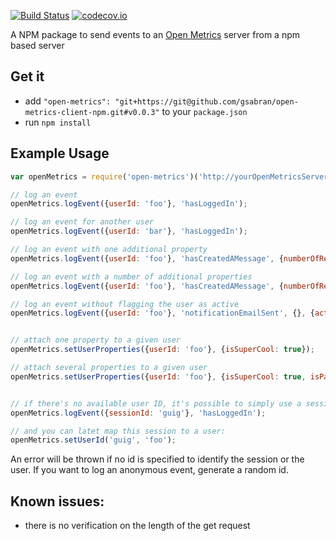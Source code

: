 [![Build Status](https://travis-ci.org/gsabran/open-metrics-client-npm.svg?branch=master)](https://travis-ci.org/gsabran/open-metrics-client-npm)
[![codecov.io](https://codecov.io/github/gsabran/open-metrics-client-npm/coverage.svg?branch=master)](https://codecov.io/github/gsabran/open-metrics-client-npm?branch=master)

A NPM package to send events to an [Open Metrics](https://github.com/gsabran/open-metrics) server from a npm based server

## Get it

- add `"open-metrics": "git+https://git@github.com/gsabran/open-metrics-client-npm.git#v0.0.3"` to your `package.json`
- run `npm install`



## Example Usage

```js
var openMetrics = require('open-metrics')('http://yourOpenMetricsServerUrl.com');

// log an event
openMetrics.logEvent({userId: 'foo'}, 'hasLoggedIn');

// log an event for another user
openMetrics.logEvent({userId: 'bar'}, 'hasLoggedIn');

// log an event with one additional property
openMetrics.logEvent({userId: 'foo'}, 'hasCreatedAMessage', {numberOfReceivers: 3});

// log an event with a number of additional properties
openMetrics.logEvent({userId: 'foo'}, 'hasCreatedAMessage', {numberOfReceivers: 3, isMessageEncrypted: true});

// log an event without flagging the user as active
openMetrics.logEvent({userId: 'foo'}, 'notificationEmailSent', {}, {active: false});


// attach one property to a given user
openMetrics.setUserProperties({userId: 'foo'}, {isSuperCool: true});

// attach several properties to a given user
openMetrics.setUserProperties({userId: 'foo'}, {isSuperCool: true, isPayingUser: false});


// if there's no available user ID, it's possible to simply use a session ID (that you should create)
openMetrics.logEvent({sessionId: 'guig'}, 'hasLoggedIn');

// and you can latet map this session to a user:
openMetrics.setUserId('guig', 'foo');
```

An error will be thrown if no id is specified to identify the session or the user. If you want to log an anonymous event, generate a random id.


## Known issues:
- there is no verification on the length of the get request
